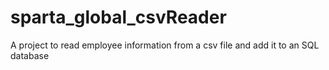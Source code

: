 # sparta_global_csvReader
A project to read employee information from a csv file and add it to an SQL database
